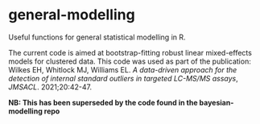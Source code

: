# general-modelling
Useful functions for general statistical modelling in R.

The current code is aimed at bootstrap-fitting robust linear mixed-effects models for clustered data. This code was used as part of the publication: Wilkes EH, Whitlock MJ, Williams EL. *A data-driven approach for the detection of internal standard outliers in targeted LC-MS/MS assays*, *JMSACL*. 2021;20:42-47.

**NB: This has been superseded by the code found in the bayesian-modelling repo**
